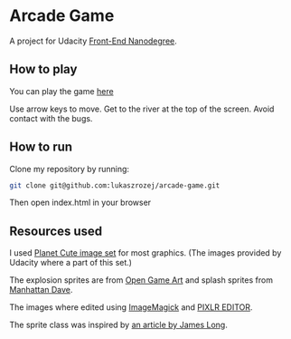 Arcade Game
===============================

A project for Udacity [Front-End Nanodegree](https://eu.udacity.com/course/front-end-web-developer-nanodegree--nd001).

## How to play

You can play the game [here](https://lukaszrozej.github.io/arcade-game/)

Use arrow keys to move. Get to the river at the top of the screen. Avoid contact with the bugs.

## How to run

Clone my repository by running:

```sh
git clone git@github.com:lukaszrozej/arcade-game.git
```

Then open index.html in your browser

## Resources used

I used [Planet Cute image set](http://www.lostgarden.com/2007/05/dancs-miraculously-flexible-game.html) for most graphics.
(The images provided by Udacity where a part of this set.)

The explosion sprites are from  [Open Game Art](https://opengameart.org/content/explosions-0)
and splash sprites from [Manhattan Dave](https://daveriskit.wordpress.com/2015/01/17/sprite-maker/).

The images where edited using [ImageMagick](https://www.imagemagick.org/) and [PIXLR EDITOR](https://pixlr.com/editor/).

The sprite class was inspired by [an article by James Long](https://jlongster.com/Making-Sprite-based-Games-with-Canvas).